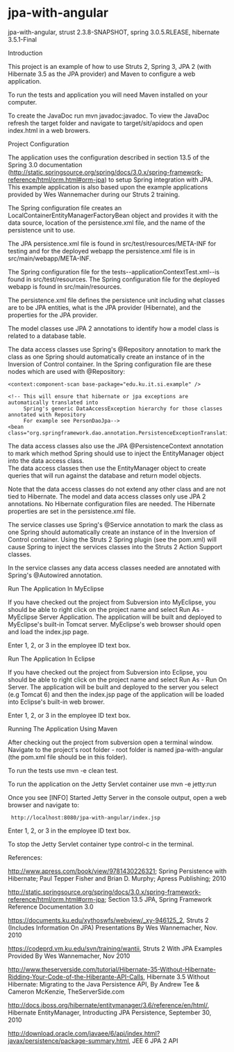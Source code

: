 jpa-with-angular
======================

jpa-with-angular, strust 2.3.8-SNAPSHOT, spring 3.0.5.RLEASE, hibernate 3.5.1-Final


Introduction

This project is an example of how to use Struts 2, Spring 3, JPA 2 
(with Hibernate 3.5 as the JPA provider) and Maven to configure a
web application.  

To run the tests and application you will need Maven installed on your computer.

To create the JavaDoc run mvn javadoc:javadoc.  To view the JavaDoc refresh the 
target folder and navigate to target/sit/apidocs and open index.html in a web browers.

Project Configuration


The application uses the configuration described in section 13.5 of the Spring 3.0 documentation
(http://static.springsource.org/spring/docs/3.0.x/spring-framework-reference/html/orm.html#orm-jpa)
to setup Spring integration with JPA.  This example application is also based upon the example
applications provided by Wes Wannemacher during our Struts 2 training.

The Spring configuration file creates an LocalContainerEntityManagerFactoryBean object 
and provides it with the data source, location of the persistence.xml file, and the 
name of the persistence unit to use.

The JPA persistence.xml file is found in src/test/resources/META-INF for testing and for the 
deployed webapp the persistence.xml file is in src/main/webapp/META-INF.  

The Spring configuration file for the tests--applicationContextTest.xml--is found in 
src/test/resources.  The Spring configuration file for the deployed webapp is found 
in src/main/resources.

The persistence.xml file defines the persistence unit including what classes are to be
JPA entities, what is the JPA provider (Hibernate), and the properties for the JPA 
provider.

The model classes use JPA 2 annotations to identify how a model class is related to a 
database table.

The data access classes use Spring's @Repository annotation to mark the class as one 
Spring should automatically create an instance of in the Inversion of Control container.
In the Spring configuration file are these nodes which are used with @Repository:

 <!-- scans the classpath for annotated components (including @Repository and @Service) that will be 
    auto-registered as Spring beans  -->          
    <context:component-scan base-package="edu.ku.it.si.example" />

    <!-- This will ensure that hibernate or jpa exceptions are automatically translated into
         Spring's generic DataAccessException hierarchy for those classes annotated with Repository
         For example see PersonDaoJpa-->
    <bean class="org.springframework.dao.annotation.PersistenceExceptionTranslationPostProcessor"/>
    
The data access classes also use the JPA @PersistenceContext annotation to mark which 
method Spring should use to inject the EntityManager object into the data access class.  
The data access classes then use the EntityManager object to create queries that will
run against the database and return model objects.    

Note that the data access classes do not extend any other class and are not tied to Hibernate. 
The model and data access classes only use JPA 2 annotations.  No Hibernate configuration 
files are needed.  The Hibernate properties are set in the persistence.xml file.

The service classes use Spring's @Service annotation to mark the class as one Spring should
automatically create an instance of in the Inversion of Control container.  Using the Struts 2 
Spring plugin (see the pom.xml) will cause Spring to inject the services classes into the 
Struts 2 Action Support classes.

In the service classes any data access classes needed are annotated with Spring's @Autowired annotation.
  
Run The Application In MyEclipse

If you have checked out the project from Subversion into MyEclipse, you should be able to right
click on the project name and select Run As - MyEclipse Server Application.  The application will 
be built and deployed to MyEclipse's built-in Tomcat server.  MyEclipse's web browser should
open and load the index.jsp page.

Enter 1, 2, or 3 in the employee ID text box.

Run The Application In Eclipse
  
 If you have checked out the project from Subversion into Eclipse, you should be able to right click
 on the project name and select Run As - Run On Server.  The application will be built and
 deployed to the server you select (e.g Tomcat 6) and then the index.jsp page of the 
 application will be loaded into Eclipse's built-in web brower.
 
 Enter 1, 2, or 3 in the employee ID text box.
 
Running The Application Using Maven
 
After checking out the project from subversion open a terminal window.  Navigate to the 
project's root folder - root folder is named jpa-with-angular (the pom.xml file 
should be in this folder).

To run the tests use mvn -e clean test.

To run the application on the Jetty Servlet container use mvn -e jetty:run

Once you see [INFO] Started Jetty Server in the console output, open a web browser and navigate to:

     http://localhost:8080/jpa-with-angular/index.jsp
     
Enter 1, 2, or 3 in the employee ID text box.

To stop the Jetty Servlet container type control-c in the terminal.

References:

http://www.apress.com/book/view/9781430226321; Spring Persistence with Hibernate;
Paul Tepper Fisher and Brian D. Murphy; Apress Publishing; 2010

http://static.springsource.org/spring/docs/3.0.x/spring-framework-reference/html/orm.html#orm-jpa; 
Section 13.5 JPA, Spring Framework Reference Documentation 3.0

https://documents.ku.edu/xythoswfs/webview/_xy-946125_2, Struts 2 (Includes Information On JPA) 
Presentations By Wes Wannemacher, Nov. 2010

https://codeprd.vm.ku.edu/svn/training/wantii, Struts 2 With JPA Examples 
Provided By Wes Wannemacher, Nov 2010

http://www.theserverside.com/tutorial/Hibernate-35-Without-Hibernate-Ridding-Your-Code-of-the-Hiberante-API-Calls,
Hibernate 3.5 Without Hibernate: Migrating to the Java Persistence API, By Andrew Tee & Cameron McKenzie,
TheServerSide.com

http://docs.jboss.org/hibernate/entitymanager/3.6/reference/en/html/, Hibernate EntityManager, Introducting
JPA Persistence, September 30, 2010

http://download.oracle.com/javaee/6/api/index.html?javax/persistence/package-summary.html, 
JEE 6 JPA 2 API





